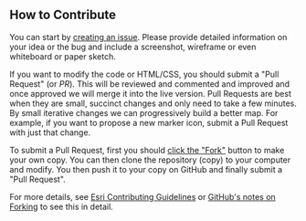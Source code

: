 ## How to Contribute

You can start by [creating an issue](https://github.com/ArcGIS/gis-day/issues). Please provide detailed information on your idea or the bug and include a screenshot, wireframe or even whiteboard or paper sketch.

If you want to modify the code or HTML/CSS, you should submit a "Pull Request" (or _PR_). This will be reviewed and commented and improved and once approved we will merge it into the live version. Pull Requests are best when they are small, succinct changes and only need to take a few minutes. By small iterative changes we can progressively build a better map. For example, if you want to propose a new marker icon, submit a Pull Request with just that change. 

To submit a Pull Request, first you should [click the "Fork"](https://github.com/ArcGIS/gis-day/fork) button to make your own copy. You can then clone the repository (copy) to your computer and modify. You then push it to your copy on GitHub and finally submit a "Pull Request". 

For more details, see [Esri Contributing Guidelines](https://github.com/esri/contributing) or [GitHub's notes on Forking](https://help.github.com/articles/fork-a-repo) to see this in detail.
